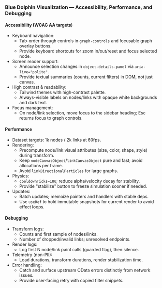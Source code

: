 ### Blue Dolphin Visualization — Accessibility, Performance, and Debugging

#### Accessibility (WCAG AA targets)
- Keyboard navigation:
  - Tab-order through controls in `graph-controls` and focusable graph overlay buttons.
  - Provide keyboard shortcuts for zoom in/out/reset and focus selected node.
- Screen reader support:
  - Announce selection changes in `object-details-panel` via `aria-live="polite"`.
  - Provide textual summaries (counts, current filters) in DOM, not just canvas.
- High contrast & readability:
  - Tailwind themes with high-contrast palette.
  - Always-visible labels on nodes/links with opaque white backgrounds and dark text.
- Focus management:
  - On node/link selection, move focus to the sidebar heading; Esc returns focus to graph controls.

#### Performance
- Dataset targets: 1k nodes / 2k links at 60fps.
- Rendering:
  - Precompute node/link visual attributes (size, color, shape, style) during transform.
  - Keep `nodeCanvasObject`/`linkCanvasObject` pure and fast; avoid allocations per frame.
  - Avoid `linkDirectionalParticles` for large graphs.
- Physics:
  - `cooldownTicks=100`; reduce alpha/velocity decay for stability.
  - Provide "stabilize" button to freeze simulation sooner if needed.
- Updates:
  - Batch updates; memoize painters and handlers with stable deps.
  - Use `useRef` to hold immutable snapshots for current render to avoid effect loops.

#### Debugging
- Transform logs:
  - Counts and first sample of nodes/links.
  - Number of dropped/invalid links; unresolved endpoints.
- Render logs:
  - Log first N node/link paint calls (guarded flag), then silence.
- Telemetry (non-PII):
  - Load durations, transform durations, render stabilization time.
- Error handling:
  - Catch and surface upstream OData errors distinctly from network issues.
  - Provide user-facing retry with copied filter snippets.


